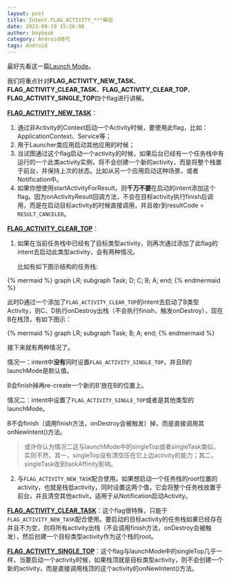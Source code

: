 ```yaml
---
layout: post
title: Intent.FLAG_ACTIVITY_***解密
date: 2022-09-19 15:26:00
author: boybeak
category: Android技巧
tags: Android
---
```


最好先看这一篇[Launch Mode]({{$site.base_url}}/android/LaunchMode.html)。

我们将重点针对**FLAG_ACTIVITY_NEW_TASK**、**FLAG_ACTIVITY_CLEAR_TASK**、**FLAG_ACTIVITY_CLEAR_TOP**、**FLAG_ACTIVITY_SINGLE_TOP**四个flag进行讲解。

[**FLAG_ACTIVITY_NEW_TASK**](https://developer.android.com/reference/android/content/Intent#FLAG_ACTIVITY_NEW_TASK)：

1. 通过非Activity的Context启动一个Activity时候，要使用此flag，比如：ApplicationContext、Service等；
2. 用于Launcher类应用启动其他应用的时候；
3. 当试图通过这个flag启动一个activity的时候，如果后台已经有一个任务栈中有运行的一个此类activity实例，将不会创建一个新的activity，而是将整个栈置于前台，并保持上次的状态。比如从另一个应用启动这种场景，或者Notification中。
4. 如果你想使用startActivityForResult，则**千万不要**在启动的intent添加这个flag。因为onActivityResult回调方法，不会在目标activity执行finish后调用，而是在启动目标activity的时候直接调用，并且收r到resultCode = `RESULT_CANCELED`。

[**FLAG_ACTIVITY_CLEAR_TOP**](https://developer.android.com/reference/android/content/Intent#FLAG_ACTIVITY_CLEAR_TOP)：

1. 如果在当前任务栈中已经有了目标类型activity，则再次通过添加了此flag的intent去启动此类型activity，会有两种情况。
   
   比如有如下图示结构的任务栈:

{% mermaid %}
graph LR;
subgraph Task;
D;
C;
B;
A;
end;
{% endmermaid %}

   此时D通过一个添加了`FLAG_ACTIVITY_CLEAR_TOP`的intent去启动了B类型Activity，则C、D执行onDestroy出栈（不会执行finish，触发onDestroy），现在B在栈顶，有如下图示：

{% mermaid %}
graph LR;
subgraph Task;
B;
A;
end;
{% endmermaid %}

   接下来就有两种情况了。

   情况一：intent中**没有**同时设置`FLAG_ACTIVITY_SINGLE_TOP`，并且B的launchMode是默认值。

   B会finish掉再re-create一个新的B'放在B的位置上。

   情况二：intent中设置了`FLAG_ACTIVITY_SINGLE_TOP`或者是其他类型的launchMode。

   B不会finish（调用finish方法，onDestroy会被触发）掉，而是直接调用其onNewIntent()方法。

> 或许你认为情况二这与launchMode中的singleTop或者singleTask类似，实则不然，其一，singleTop没有清空压在它上边activity的能力；其二，singleTask收到taskAffinity影响。

2. 与`FLAG_ACTIVITY_NEW_TASK`配合使用。如果想启动一个任务栈的root位置的activity，也就是栈低activity，同时设置这两个值，它会将整个任务栈放置于前台，并且清空其他activit，适用于从Notification启动Activity。

[**FLAG_ACTIVITY_CLEAR_TASK**](https://developer.android.com/reference/android/content/Intent#FLAG_ACTIVITY_CLEAR_TASK)：这个flag很特殊，只能于`FLAG_ACTIVITY_NEW_TASK`配合使用。要启动的目标activity的任务栈如果已经存在并且不为空，则将所有activity出栈（不会调用finish方法，onDestroy会被触发），然后创建一个目标类型activity作为这个栈的root。

[**FLAG_ACTIVITY_SINGLE_TOP**](https://developer.android.com/reference/android/content/Intent#FLAG_ACTIVITY_SINGLE_TOP)：这个flag与launchMode中的singleTop几乎一样，当要启动一个activity时候，如果栈顶就是目标类型activity，则不会创建一个新的activity，而是直接调用栈顶的这个activity的onNewIntent()方法。
